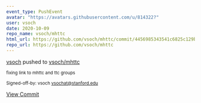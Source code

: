 ```yaml
---
event_type: PushEvent
avatar: "https://avatars.githubusercontent.com/u/814322?"
user: vsoch
date: 2020-10-09
repo_name: vsoch/mhttc
html_url: https://github.com/vsoch/mhttc/commit/4456985343541c6825c129bcbbe8c5d4a4dfaaa0
repo_url: https://github.com/vsoch/mhttc
---
```


<a href='https://github.com/vsoch' target='_blank'>vsoch</a> pushed to <a href='https://github.com/vsoch/mhttc' target='_blank'>vsoch/mhttc</a>

<small>fixing link to mhttc and ttc groups

Signed-off-by: vsoch <vsochat@stanford.edu></small>

<a href='https://github.com/vsoch/mhttc/commit/4456985343541c6825c129bcbbe8c5d4a4dfaaa0' target='_blank'>View Commit</a>